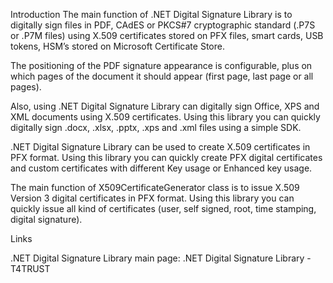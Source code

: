 Introduction
The main function of .NET Digital Signature Library is to digitally sign files in PDF, CAdES or PKCS#7 cryptographic standard (.P7S or .P7M files) using X.509 certificates stored on PFX files, smart cards, USB tokens, HSM’s stored on Microsoft Certificate Store.

The positioning of the PDF signature appearance is configurable, plus on which pages of the document it should appear (first page, last page or all pages).

Also, using .NET Digital Signature Library can digitally sign Office, XPS and XML documents using X.509 certificates. Using this library you can quickly digitally sign .docx, .xlsx, .pptx, .xps and .xml files using a simple SDK.

.NET Digital Signature Library can be used to create X.509 certificates in PFX format. Using this library you can quickly create PFX digital certificates and custom certificates with different Key usage or Enhanced key usage.

The main function of X509CertificateGenerator class is to issue X.509 Version 3 digital certificates in PFX format. Using this library you can quickly issue all kind of certificates (user, self signed, root, time stamping, digital signature).

Links

.NET Digital Signature Library main page: .NET Digital Signature Library - T4TRUST
